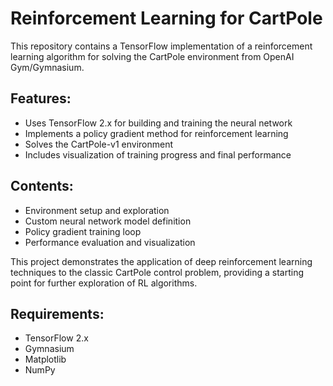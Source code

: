 # Reinforcement Learning for CartPole

This repository contains a TensorFlow implementation of a reinforcement learning algorithm for solving the CartPole environment from OpenAI Gym/Gymnasium.

## Features:
- Uses TensorFlow 2.x for building and training the neural network
- Implements a policy gradient method for reinforcement learning
- Solves the CartPole-v1 environment
- Includes visualization of training progress and final performance

## Contents:
- Environment setup and exploration
- Custom neural network model definition
- Policy gradient training loop
- Performance evaluation and visualization

This project demonstrates the application of deep reinforcement learning techniques to the classic CartPole control problem, providing a starting point for further exploration of RL algorithms.

## Requirements:
- TensorFlow 2.x
- Gymnasium
- Matplotlib
- NumPy
